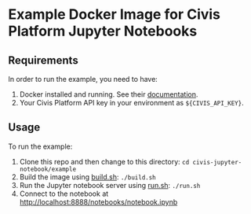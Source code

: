 # Example Docker Image for Civis Platform Jupyter Notebooks

## Requirements

In order to run the example, you need to have:

1. Docker installed and running. See their [documentation](https://docs.docker.com/engine/installation/).
2. Your Civis Platform API key in your environment as `${CIVIS_API_KEY}`.

## Usage

To run the example:

1. Clone this repo and then change to this directory: ``cd civis-jupyter-notebook/example``
1. Build the image using [build.sh](build.sh): ``./build.sh``
2. Run the Jupyter notebook server using [run.sh](run.sh): ``./run.sh``
3. Connect to the notebook at [http://localhost:8888/notebooks/notebook.ipynb](http://localhost:8888/notebooks/notebook.ipynb)
